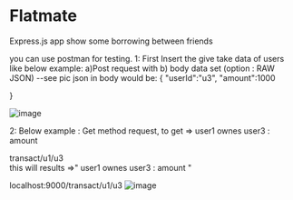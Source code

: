 # Flatmate
Express.js app show some borrowing between friends

you can use postman for testing.
1: First Insert the give take data of users like below example:
a)Post request with 
b) body data set (option : RAW JSON) --see pic
json in body would be: 
{
"userId":"u3",
"amount":1000

}

![image](https://user-images.githubusercontent.com/90952279/133878293-90281842-869c-4a58-8716-818d11e3659a.png)



2: Below example : Get method request, to get => user1 ownes user3 : amount

transact/u1/u3  
this will results =>" user1 ownes user3 : amount "

localhost:9000/transact/u1/u3
![image](https://user-images.githubusercontent.com/90952279/133878236-bd94d7da-09d4-4f53-8801-50901f2931c1.png)
